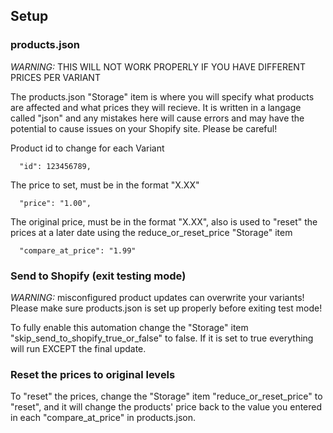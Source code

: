 ## Setup

### products.json

_WARNING:_ THIS WILL NOT WORK PROPERLY IF YOU HAVE DIFFERENT PRICES PER VARIANT

The products.json "Storage" item is where you will specify what products are affected and what prices they will recieve. It is written in a langage called "json" and any mistakes here will cause errors and may have the potential to cause issues on your Shopify site. Please be careful!

Product id to change for each Variant

```
  "id": 123456789,
```

The price to set, must be in the format "X.XX"

```
  "price": "1.00",
```

The original price, must be in the format "X.XX", also is used to "reset" the prices at a later date using the reduce_or_reset_price "Storage" item

```
  "compare_at_price": "1.99"
```

### Send to Shopify (exit testing mode)

_WARNING:_ misconfigured product updates can overwrite your variants! Please make sure products.json is set up properly before exiting test mode!

To fully enable this automation change the "Storage" item "skip_send_to_shopify_true_or_false" to false. If it is set to true everything will run EXCEPT the final update.

### Reset the prices to original levels

To "reset" the prices, change the "Storage" item "reduce_or_reset_price" to "reset", and it will change the products' price back to the value you entered in each "compare_at_price" in products.json.
